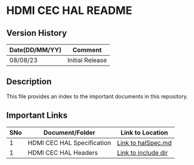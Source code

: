 # HDMI CEC HAL README

## Version History
| Date(DD/MM/YY) | Comment |
| --- | --- |
| 08/08/23 | Initial Release |

## Description
This file provides an index to the important documents in this repository.

## Important Links

|SNo|Document/Folder|Link to Location|
|---|----------------|----------------|
|1|HDMI CEC HAL Specification|[Link to halSpec.md](./docs/pages/halSpec.md)|
|1|HDMI CEC HAL  Headers|[Link to include dir](./include)|
